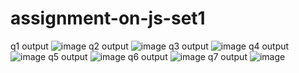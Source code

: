 # assignment-on-js-set1
q1 output ![image](https://user-images.githubusercontent.com/104209441/174435812-c7e44841-f834-4dff-ab76-68c80afa2534.png)
q2 output ![image](https://user-images.githubusercontent.com/104209441/174435848-8b20f947-69df-4b2c-a765-88c13dfd25e4.png)
q3 output ![image](https://user-images.githubusercontent.com/104209441/174435873-354c988b-e30a-4d26-aab9-09b991261be7.png)
q4 output ![image](https://user-images.githubusercontent.com/104209441/174435899-b6ab9a56-564c-4ea4-9ae3-030bbe52f2f9.png)
q5 output ![image](https://user-images.githubusercontent.com/104209441/174435978-b71d6b0b-9e4e-4e12-ac27-492fd49f154c.png)
q6 output ![image](https://user-images.githubusercontent.com/104209441/174436013-d78c6c0e-0add-4ebf-903c-9f93a35d71f4.png)
q7 output ![image](https://user-images.githubusercontent.com/104209441/174436030-6e202d91-c761-42e8-8c7d-7c1b9903bebc.png)
